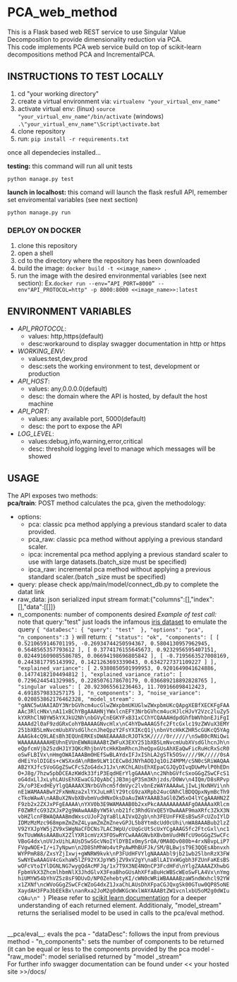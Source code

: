 # PCA_web_method

This is a Flask based web REST service to use Singular Value Decomposition to provide dimensionality reduction via PCA.<br>
This code implements PCA web service build on top of scikit-learn decompositions method PCA and IncrementalPCA.<br>

## INSTRUCTIONS TO TEST LOCALLY
1. cd "your working directory"<br>
1. create a virtual environment via: `virtualenv "your_virtual_env_name"`<br>
1. activate virtual env: (linux) `source "your_virtual_env_name"/bin/activate` (windows) `.\"your_virtual_env_name"\Script\activate.bat`<br> 
1. clone repository<br>
1. run: `pip install -r requirements.txt`<br>

once all dependecies installed...

__testing:__
this command will run all unit tests

`python manage.py test`

__launch in localhost:__
this comand will launch the flask resfull API, remember set enviromental variables (see next section)

`python manage.py run`

### DEPLOY ON DOCKER
1. clone this repository
2. open a shell
3. cd to the directory where the repository has been downloaded
4. build the image:  `docker build -t <<image_name>> .`
5. run the image with the desired environmental variables (see next section): Ex.`docker run --env=”API_PORT=8000” --env"API_PROTOCOL=http" -p 8000:8000 <<image_name>>:latest`

## ENVIRONMENT VARIABLES
 - *API_PROTOCOL*: 
    - values: http,https(default)
    - desc:workaround to display swagger documentation in http or https<br>
 - *WORKING_ENV*:  
    - values:test,dev,prod
    - desc:sets the working environment to test, development or production<br>
 - *API_HOST*: 
    - values: any,0.0.0.0(default)
    - desc: the domain where the API is hosted, by default the host machine<br>
 - *API_PORT*: 
    - values: any available port, 5000(default)
    - desc: the port to expose the API
 - *LOG_LEVEL*: 
    - values:debug,info,warning,error,critical
    - desc: threshold logging level to manage which messages will be showed<br>


## USAGE
The API exposes two methods:<br>
__pca/train__:
POST method
calculates the pca, given the methodology:
- options:
    - pca: classic pca method applying a previous standard scaler to data provided.
    - pca_raw: classic pca method without applying a previous standard scaler.
    - ipca: incremental pca method applying a previous standard scaler to use with large datasets.(batch_size must be specified)
    - ipca_raw: incremental pca method without applying a previous standard scaler.(batch _size must be specified)
- query: please check app/main/model/connect_db.py to complete the datat link
- raw_data: json serialized input stream format:{"columns":[],"index":[],"data":[[]]}
- n_components: number of components desired
*Example of test call:*
note that query:"test" just loads the infamous [iris dataset](https://en.wikipedia.org/wiki/Iris_flower_data_set) to emulate the query
`{
  "dataDesc": {
    "query": "test" 
  },
  "options": "pca",
  "n_components":3
}`
will return:
`{
  "status": "ok",
  "components": [
    [
      0.5210659146701195,
      -0.26934744250594367,
      0.5804130957962945,
      0.5648565357793612
    ],
    [
      0.3774176155645673,
      0.9232956595407151,
      0.024491609085586785,
      0.06694198696805842
    ],
    [
      -0.7195663527008169,
      0.2443817795143992,
      0.1421263693339043,
      0.6342727371109227
    ]
  ],
  "explained_variance": [
    2.9380850501999953,
    0.9201649041624886,
    0.14774182104494812
  ],
  "explained_variance_ratio": [
    0.7296244541329985,
    0.2285076178670179,
    0.036689218892828765
  ],
  "singular values": [
    20.923065561236463,
    11.709166098412423,
    4.6918579833257175
  ],
  "n_components": 3,
  "noise_variance": 0.020853862176462328,
  "model_stream": "gANC5wUAAIADY3NrbGVhcm4ucGlwZWxpbmUKUGlwZWxpbmUKcQApgXEBfXECKFgFAAAAc3RlcHNx\nA11xBChYBgAAAHNjYWxlcnEFY3NrbGVhcm4ucHJlcHJvY2Vzc2luZy5kYXRhClN0YW5kYXJkU2Nh\nbGVyCnEGKYFxB31xCChYCQAAAHdpdGhfbWVhbnEJiFgIAAAAd2l0aF9zdGRxCohYBAAAAGNvcHlx\nC4hYDwAAAG5fc2FtcGxlc19zZWVuX3EMY251bXB5LmNvcmUubXVsdGlhcnJheQpzY2FsYXIKcQ1j\nbnVtcHkKZHR5cGUKcQ5YAgAAAGk4cQ9LAEsBh3EQUnERKEsDWAEAAAA8cRJOTk5K/////0r/////\nSwB0cRNiQwiWAAAAAAAAAHEUhnEVUnEWWAUAAABtZWFuX3EXY251bXB5LmNvcmUubXVsdGlhcnJh\neQpfcmVjb25zdHJ1Y3QKcRhjbnVtcHkKbmRhcnJheQpxGUsAhXEaQwFicRuHcRxScR0oSwFLBIVx\nHmgOWAIAAABmOHEfSwBLAYdxIFJxIShLA2gSTk5OSv////9K/////0sAdHEiYolDIGEs+cWSXxdA\nRBm9LWt1CECw8dJNYhAOQJq1OiZ4MPM/cSN0cSRiWAQAAAB2YXJfcSVoGGgZSwCFcSZoG4dxJ1Jx\nKChLAUsEhXEpaCGJQyDIvqDUwMvlP0hEDnO+J8g/7hzw5pbDCEAzKWdk33fiP3EqdHErYlgGAAAA\nc2NhbGVfcSxoGGgZSwCFcS1oG4dxLlJxLyhLAUsEhXEwaCGJQyAbCjJB3mjqP3Sm3Khjzds/D0Wv\n4IQm/D8sRPvpZk/oP3ExdHEyYlgQAAAAX3NrbGVhcm5fdmVyc2lvbnEzWAYAAAAwLjIwLjNxNHVi\nhnE1WAMAAABwY2FxNmNza2xlYXJuLmRlY29tcG9zaXRpb24ucGNhClBDQQpxNymBcTh9cTkoWAwA\nAABuX2NvbXBvbmVudHNxOksDaAuIWAYAAAB3aGl0ZW5xO4lYCgAAAHN2ZF9zb2x2ZXJxPFgEAAAA\nYXV0b3E9WAMAAAB0b2xxPkcAAAAAAAAAAFgOAAAAaXRlcmF0ZWRfcG93ZXJxP2g9WAwAAAByYW5k\nb21fc3RhdGVxQE5YDwAAAF9maXRfc3ZkX3NvbHZlcnFBWAQAAABmdWxscUJoF2gYaBlLAIVxQ2gb\nh3FEUnFFKEsBSwSFcUZoIYlDIDMzMzMzc968mpmZmZmZ4LyamZmZmZnevGPJL5b8Ytm8cUd0cUhi\nWA8AAABub2lzZV92YXJpYW5jZV9xSWgNaCFDCNs7LAC3WpU/cUqGcUtScUxYCgAAAG5fc2FtcGxl\nc19xTUuWWAsAAABuX2ZlYXR1cmVzX3FOSwRYCwAAAGNvbXBvbmVudHNfcU9oGGgZSwCFcVBoG4dx\nUVJxUihLAUsDSwSGcVNoIYlDYBIx0mySrOA/0MA0Dv080b+4rxN8vpLiP7FVgwNOE+I/+i7yNpwn\n2D8ShMhWo4vtPyAwMhBUFJk/SM/BLBwjsT9E3QQEsAbnvxhWYPPmR88/ZxsYZjIxwj+gWNRW9kvk\nP3FUdHFVYlgNAAAAbl9jb21wb25lbnRzX3FWSwNYEwAAAGV4cGxhaW5lZF92YXJpYW5jZV9xV2gY\naBlLAIVxWGgbh3FZUnFaKEsBSwOFcVtoIYlDGNLNG7wygQdAcMFJq/1x7T9X3NE4NOnCP3FcdHFd\nYlgZAAAAZXhwbGFpbmVkX3ZhcmlhbmNlX3JhdGlvX3FeaBhoGUsAhXFfaBuHcWBScWEoSwFLA4Vx\nYmghiUMYW54bYhVZ5z8sF9DUvD/NP0ZehebtyKI/cWN0cWRiWBAAAABzaW5ndWxhcl92YWx1ZXNf\ncWVoGGgZSwCFcWZoG4dxZ1JxaChLAUsDhXFpaCGJQxgSk00GTuw0QP85oNEXaydAH3FPa3bEEkBx\nanRxa2JoM2g0dWKGcWxlWAYAAABtZW1vcnlxbU5oM2g0dWIucQAu\n"
}`
Please refer to [scikit learn documentation](https://scikit-learn.org/stable/modules/generated/sklearn.decomposition.PCA.html) for a deeper understanding of each returned element.
Additionaly, "model_stream" returns the serialised model to be used in calls to the pca/eval method. 
<br>
__pca/eval__:
evals the pca 
- "dataDesc": follows the input from previous method
- "n_components": sets the number of components to be returned (it can be equal or less to the components provided by the pca model
- "raw_model": model serialised returned by "model _stream"
<br>
For further info swagger documentation can be found under << your hosted site >>/docs/ 